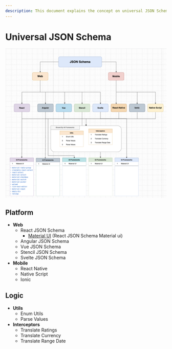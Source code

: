 ```yaml
---
description: This document explains the concept on universal JSON Schema
---
```


# Universal JSON Schema

![Rough Diagram explaining the flow of cross framework connections](<.gitbook/assets/image (18).png>)

## Platform

* **Web**
  * React JSON Schema
    * [Material UI](universal-json-schema/platform/web/react/master.md) (React JSON Schema Material ui)
  * Angular JSON Schema
  * Vue JSON Schema
  * Stencil JSON Schema
  * Svelte JSON Schema
* **Mobile**
  * React Native
  * Native Script
  * Ionic

## Logic

* **Utils**
  * Enum Utils
  * Parse Values
* **Interceptors**
  * Translate Ratings
  * Translate Currency
  * Translate Range Date

